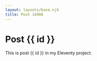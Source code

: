 ```yaml
---
layout: layouts/base.njk
title: Post 14966
---
```


# Post {{ id }}

This is post {{ id }} in my Eleventy project.
